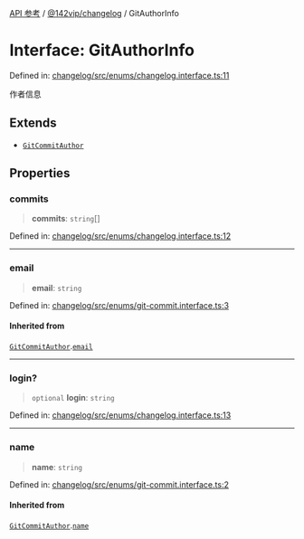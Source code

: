 [API 参考](../../../index.md) / [@142vip/changelog](../index.md) / GitAuthorInfo

# Interface: GitAuthorInfo

Defined in: [changelog/src/enums/changelog.interface.ts:11](https://github.com/142vip/core-x/blob/15d5bc9ef4bece78c0e60bdf074a2d245f625100/packages/changelog/src/enums/changelog.interface.ts#L11)

作者信息

## Extends

- [`GitCommitAuthor`](GitCommitAuthor.md)

## Properties

### commits

> **commits**: `string`[]

Defined in: [changelog/src/enums/changelog.interface.ts:12](https://github.com/142vip/core-x/blob/15d5bc9ef4bece78c0e60bdf074a2d245f625100/packages/changelog/src/enums/changelog.interface.ts#L12)

***

### email

> **email**: `string`

Defined in: [changelog/src/enums/git-commit.interface.ts:3](https://github.com/142vip/core-x/blob/15d5bc9ef4bece78c0e60bdf074a2d245f625100/packages/changelog/src/enums/git-commit.interface.ts#L3)

#### Inherited from

[`GitCommitAuthor`](GitCommitAuthor.md).[`email`](GitCommitAuthor.md#email)

***

### login?

> `optional` **login**: `string`

Defined in: [changelog/src/enums/changelog.interface.ts:13](https://github.com/142vip/core-x/blob/15d5bc9ef4bece78c0e60bdf074a2d245f625100/packages/changelog/src/enums/changelog.interface.ts#L13)

***

### name

> **name**: `string`

Defined in: [changelog/src/enums/git-commit.interface.ts:2](https://github.com/142vip/core-x/blob/15d5bc9ef4bece78c0e60bdf074a2d245f625100/packages/changelog/src/enums/git-commit.interface.ts#L2)

#### Inherited from

[`GitCommitAuthor`](GitCommitAuthor.md).[`name`](GitCommitAuthor.md#name)

